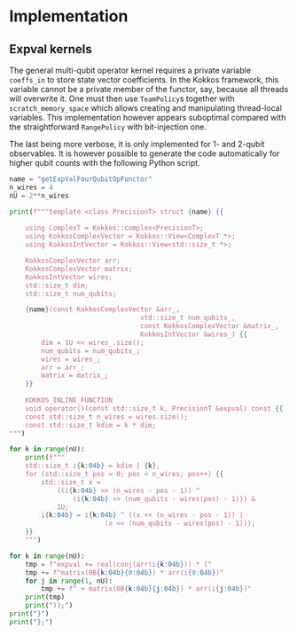 # Implementation

## Expval kernels

The general multi-qubit operator kernel requires a private variable `coeffs_in` to store state vector coefficients.
In the Kokkos framework, this variable cannot be a private member of the functor, say, because all threads will overwrite it.
One must then use `TeamPolicy`s together with `scratch_memory_space` which allows creating and manipulating thread-local variables.
This implementation however appears suboptimal compared with the straightforward `RangePolicy` with bit-injection one.

The last being more verbose, it is only implemented for 1- and 2-qubit observables.
It is however possible to generate the code automatically for higher qubit counts with the following Python script. 

```python
name = "getExpValFourQubitOpFunctor"
n_wires = 4
nU = 2**n_wires

print(f"""template <class PrecisionT> struct {name} {{
      
    using ComplexT = Kokkos::complex<PrecisionT>;
    using KokkosComplexVector = Kokkos::View<ComplexT *>;
    using KokkosIntVector = Kokkos::View<std::size_t *>;

    KokkosComplexVector arr;
    KokkosComplexVector matrix;
    KokkosIntVector wires;
    std::size_t dim;
    std::size_t num_qubits;

    {name}(const KokkosComplexVector &arr_,
                                 std::size_t num_qubits_,
                                 const KokkosComplexVector &matrix_,
                                 KokkosIntVector &wires_) {{
        dim = 1U << wires_.size();
        num_qubits = num_qubits_;
        wires = wires_;
        arr = arr_;
        matrix = matrix_;
    }}
    
    KOKKOS_INLINE_FUNCTION
    void operator()(const std::size_t k, PrecisionT &expval) const {{
    const std::size_t n_wires = wires.size();
    const std::size_t kdim = k * dim;
""")

for k in range(nU):
    print(f"""
    std::size_t i{k:04b} = kdim | {k};
    for (std::size_t pos = 0; pos < n_wires; pos++) {{
        std::size_t x =
            ((i{k:04b} >> (n_wires - pos - 1)) ^
                (i{k:04b} >> (num_qubits - wires(pos) - 1))) &
            1U;
        i{k:04b} = i{k:04b} ^ ((x << (n_wires - pos - 1)) |
                        (x << (num_qubits - wires(pos) - 1)));
    }}
    """)

for k in range(nU):
    tmp = f"expval += real(conj(arr(i{k:04b})) * ("
    tmp += f"matrix(0B{k:04b}{0:04b}) * arr(i{0:04b})"
    for j in range(1, nU):
        tmp += f" + matrix(0B{k:04b}{j:04b}) * arr(i{j:04b})"
    print(tmp)
    print("));")
print("}")
print("};")
```